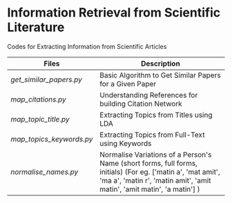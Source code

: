 # Information Retrieval from Scientific Literature
Codes for Extracting Information from Scientific Articles

| Files | Description | 
|-------|-------------|
|*get_similar_papers.py* | Basic Algorithm to Get Similar Papers for a Given Paper |
|*map_citations.py* | Understanding References for building Citation Network |
|*map_topic_title.py* | Extracting Topics from Titles using LDA |
|*map_topics_keywords.py* | Extracting Topics from Full-Text using Keywords |
|*normalise_names.py* | Normalise Variations of a Person's Name (short forms, full forms, initials) (For eg. ['matin a', 'mat amit', 'ma a', 'matin r', 'matin amit', 'amit matin',  'amit matin', 'a matin'] ) | 
